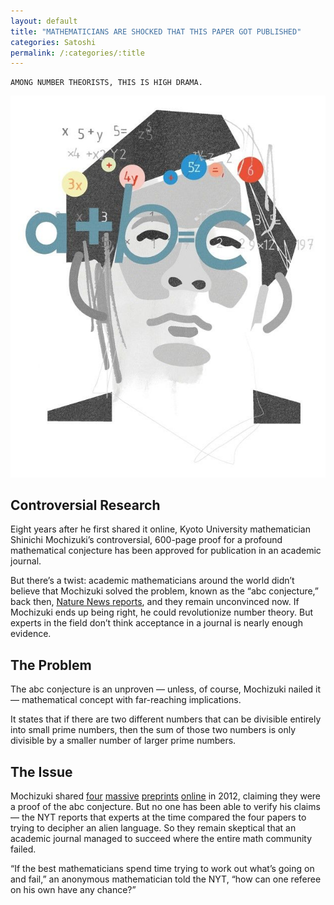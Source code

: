 ```yaml
---
layout: default
title: "MATHEMATICIANS ARE SHOCKED THAT THIS PAPER GOT PUBLISHED"
categories: Satoshi
permalink: /:categories/:title
---
```

    AMONG NUMBER THEORISTS, THIS IS HIGH DRAMA.

![Mochizuki](../assets/images/mochizuki.png)

## Controversial Research

Eight years after he first shared it online, Kyoto University mathematician Shinichi Mochizuki’s controversial, 600-page proof for a profound mathematical conjecture has been approved for publication in an academic journal.

But there’s a twist: academic mathematicians around the world didn’t believe that Mochizuki solved the problem, known as the “abc conjecture,” back then, [Nature News reports](https://www.nature.com/articles/d41586-020-00998-2), and they remain unconvinced now. If Mochizuki ends up being right, he could revolutionize number theory. But experts in the field don’t think acceptance in a journal is nearly enough evidence.

## The Problem

The abc conjecture is an unproven — unless, of course, Mochizuki nailed it — mathematical concept with far-reaching implications.

It states that if there are two different numbers that can be divisible entirely into small prime numbers, then the sum of those two numbers is only divisible by a smaller number of larger prime numbers.

## The Issue

Mochizuki shared [four](../assets/pdf/Inter-universal%20Teichmuller%20Theory%20IV.pdf) [massive](../assets/pdf/Inter-universal%20Teichmuller%20Theory%20I.pdf) [preprints](../assets/pdf/Inter-universal%20Teichmuller%20Theory%20II.pdf) [online](../assets/pdf/Inter-universal%20Teichmuller%20Theory%20III.pdf) in 2012, claiming they were a proof of the abc conjecture. But no one has been able to verify his claims — the NYT reports that experts at the time compared the four papers to trying to decipher an alien language. So they remain skeptical that an academic journal managed to succeed where the entire math community failed.

“If the best mathematicians spend time trying to work out what’s going on and fail,” an anonymous mathematician told the NYT, “how can one referee on his own have any chance?”
